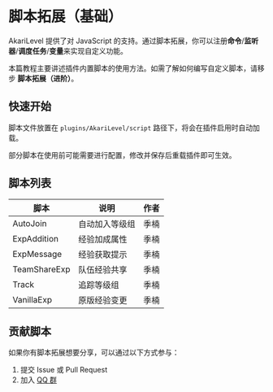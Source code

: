 # 脚本拓展（基础）

AkariLevel 提供了对 JavaScript 的支持。通过脚本拓展，你可以注册**命令**/**监听器**/**调度任务**/**变量**来实现自定义功能。

本篇教程主要讲述插件内置脚本的使用方法。如需了解如何编写自定义脚本，请移步 **脚本拓展（进阶）**。

## 快速开始

脚本文件放置在 `plugins/AkariLevel/script` 路径下，将会在插件启用时自动加载。

部分脚本在使用前可能需要进行配置，修改并保存后重载插件即可生效。

## 脚本列表

| 脚本           | 说明      | 作者 |
|--------------|---------|----|
| AutoJoin     | 自动加入等级组 | 季楠 |
| ExpAddition  | 经验加成属性  | 季楠 |
| ExpMessage   | 经验获取提示  | 季楠 |
| TeamShareExp | 队伍经验共享  | 季楠 |
| Track        | 追踪等级组   | 季楠 |
| VanillaExp   | 原版经验变更  | 季楠 |

## 贡献脚本

如果你有脚本拓展想要分享，可以通过以下方式参与：

1. 提交 Issue 或 Pull Request
2. 加入 [QQ 群](https://qm.qq.com/q/91DcdBuRvW)